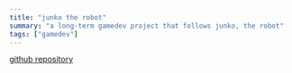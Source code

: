 ```yaml
---
title: "junko the robot"
summary: "a long-term gamedev project that follows junko, the robot"
tags: ["gamedev"]
---
```

[github repository](https://github.com/tygutowski/roguelite)